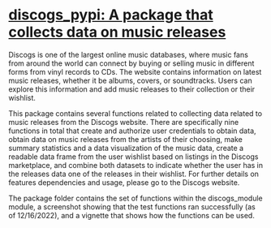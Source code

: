 # [discogs_pypi: A package that collects data on music releases](https://test.pypi.org/project/discogs-pypi/) 

Discogs is one of the largest online music databases, where music fans from around the world can connect by buying or selling music in different forms from vinyl records to CDs. The website contains information on latest music releases, whether it be albums, covers, or soundtracks. Users can explore this information and add music releases to their collection or their wishlist.

This package contains several functions related to collecting data related to music releases from the Discogs website. There are specifically nine functions in total that create and authorize user credentials to obtain data, obtain data on music releases from the artists of their choosing, make summary statistics and a data visualization of the music data, create a readable data frame from the user wishlist based on listings in the Discogs marketplace, and combine both datasets to indicate whether the user has in the releases data one of the releases in their wishlist. For further details on features dependencies and usage, please go to the Discogs website.

The package folder contains the set of functions within the discogs_module module, a screenshot showing that the test functions ran successfully (as of 12/16/2022), and a vignette that shows how the functions can be used.
